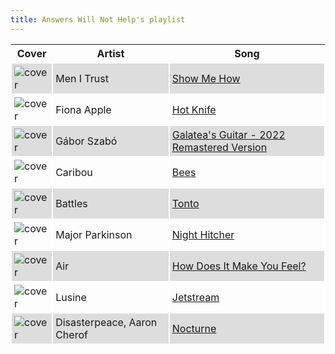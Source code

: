 ```yaml
---
title: Answers Will Not Help's playlist
---
```


<style>
thead th {
    text-align: center;
}
tbody td {
    text-justify: none;
    vertical-align: middle;
    padding: 0.25rem;
    border: 2px solid white;
}
tbody td img {
    max-width: 100px;
    display: block;
    margin: 0;
}
tbody tr:nth-of-type(odd) td {
    background-color: #ddd;
}
</style>

Cover | Artist | Song
---|---|---
![cover](https://i.scdn.co/image/ab67616d0000b27340faefaf8ebe0e1564c60faa) | Men I Trust | [Show Me How](https://open.spotify.com/track/01TyFEZu6mHbffsVfxgrFn)
![cover](https://i.scdn.co/image/ab67616d0000b2731443bd487a471868735f050b) | Fiona Apple | [Hot Knife](https://open.spotify.com/track/4eZPjR0dLEYvH5Ku26rnLi)
![cover](https://i.scdn.co/image/ab67616d0000b273639e8e56a2a13cd71feaf507) | Gábor Szabó | [Galatea's Guitar - 2022 Remastered Version](https://open.spotify.com/track/6L2EhnRo0GsLQknFiN5HYD)
![cover](https://i.scdn.co/image/ab67616d0000b27376128184ac1762df79381b86) | Caribou | [Bees](https://open.spotify.com/track/3ZKI571IyBKZPHq1UiQ2Sw)
![cover](https://i.scdn.co/image/ab67616d0000b27392edc775b35e028edc286cd8) | Battles | [Tonto](https://open.spotify.com/track/1LyVKKl0Xe1QUpl78z9Bmj)
![cover](https://i.scdn.co/image/ab67616d0000b273ef109e61905d6cce5d229a86) | Major Parkinson | [Night Hitcher](https://open.spotify.com/track/02rInvPDZSn2YWzIJGRjHL)
![cover](https://i.scdn.co/image/ab67616d0000b2735c2d2f43471655dbbf3d6284) | Air | [How Does It Make You Feel?](https://open.spotify.com/track/4IoqGTH2D6zMrGzg9gW0DL)
![cover](https://i.scdn.co/image/ab67616d0000b2735d49aa262146f0ae77ac248c) | Lusine | [Jetstream](https://open.spotify.com/track/0zF983pbnmNCo9SnikVVJK)
![cover](https://i.scdn.co/image/ab67616d0000b2736d19b76a2c19801d4d1ad2e5) | Disasterpeace, Aaron Cherof | [Nocturne](https://open.spotify.com/track/4ny5FWPgPjTtgJlkQqpL27)
